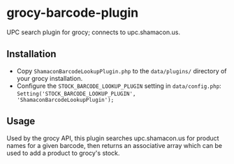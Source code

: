 # grocy-barcode-plugin

UPC search plugin for grocy; connects to upc.shamacon.us.

## Installation

- Copy `ShamaconBarcodeLookupPlugin.php` to the `data/plugins/` directory of your grocy installation.
- Configure the `STOCK_BARCODE_LOOKUP_PLUGIN` setting in `data/config.php`:
  `Setting('STOCK_BARCODE_LOOKUP_PLUGIN', 'ShamaconBarcodeLookupPlugin');`

## Usage

Used by the grocy API, this plugin searches upc.shamacon.us for product names for a given barcode, then returns an associative array which can be used to add a product to grocy's stock.
